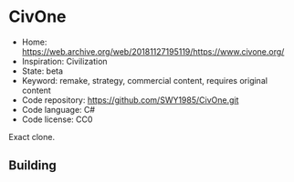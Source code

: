 # CivOne

- Home: https://web.archive.org/web/20181127195119/https://www.civone.org/
- Inspiration: Civilization
- State: beta
- Keyword: remake, strategy, commercial content, requires original content
- Code repository: https://github.com/SWY1985/CivOne.git
- Code language: C#
- Code license: CC0

Exact clone.

## Building
